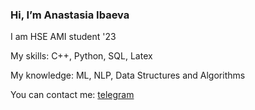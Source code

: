 ### Hi, I’m Anastasia Ibaeva
I am HSE AMI student '23

My skills: C++, Python, SQL, Latex

My knowledge: ML, NLP, Data Structures and Algorithms

You can contact me: [telegram](anastasia_iii)
